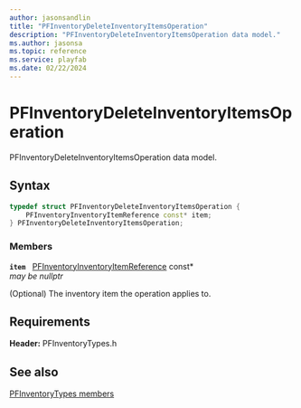 ```yaml
---
author: jasonsandlin
title: "PFInventoryDeleteInventoryItemsOperation"
description: "PFInventoryDeleteInventoryItemsOperation data model."
ms.author: jasonsa
ms.topic: reference
ms.service: playfab
ms.date: 02/22/2024
---
```


# PFInventoryDeleteInventoryItemsOperation  

PFInventoryDeleteInventoryItemsOperation data model.  

## Syntax  
  
```cpp
typedef struct PFInventoryDeleteInventoryItemsOperation {  
    PFInventoryInventoryItemReference const* item;  
} PFInventoryDeleteInventoryItemsOperation;  
```
  
### Members  
  
**`item`** &nbsp; [PFInventoryInventoryItemReference](pfinventoryinventoryitemreference.md) const*  
*may be nullptr*  
  
(Optional) The inventory item the operation applies to.
  
  
## Requirements  
  
**Header:** PFInventoryTypes.h
  
## See also  
[PFInventoryTypes members](../pfinventorytypes_members.md)  

  
  
